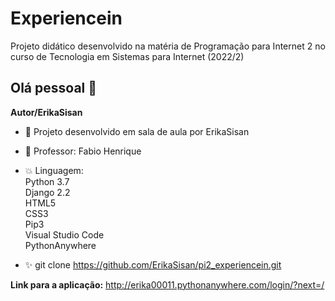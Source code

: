 # Experiencein
Projeto didático desenvolvido na matéria de Programação para Internet 2 no curso de Tecnologia em Sistemas para Internet (2022/2)
## Olá pessoal 👋

**Autor/ErikaSisan** 
<br/>

- :seedling: Projeto desenvolvido em sala de aula por ErikaSisan<br/>
- :school: Professor: Fabio Henrique <br/>
- :boom: Linguagem:<br/>
Python 3.7 <br/>
Django 2.2<br/>
HTML5<br/>
CSS3<br/>
Pip3<br/>
Visual Studio Code<br/>
PythonAnywhere<br/>

- :sparkles: git clone https://github.com/ErikaSisan/pi2_experiencein.git <br/>
  
**Link para a aplicação:**
http://erika00011.pythonanywhere.com/login/?next=/

